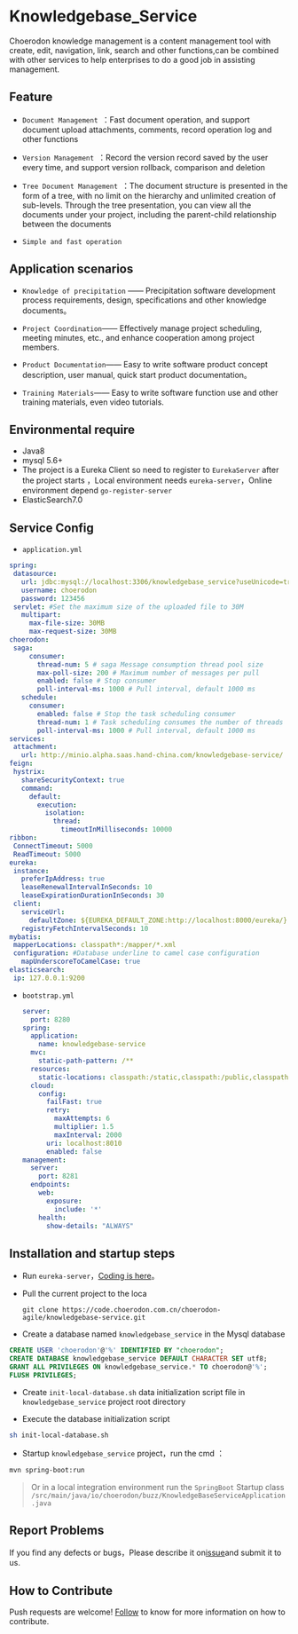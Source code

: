 # Knowledgebase_Service
Choerodon knowledge management is a content management tool with create, edit, navigation, link, search and other functions,can be combined with other services to help enterprises to do a good job in assisting management.

## Feature
- `Document Management `：Fast document operation, and support document upload attachments, comments, record operation log and other functions

- `Version Management `：Record the version record saved by the user every time, and support version rollback, comparison and deletion

- `Tree Document Management `：The document structure is presented in the form of a tree, with no limit on the hierarchy and unlimited creation of sub-levels. Through the tree presentation, you can view all the documents under your project, including the parent-child relationship between the documents

- `Simple and fast operation `

## Application scenarios

* `Knowledge of precipitation` —— Precipitation software development process requirements, design, specifications and other knowledge documents。

* `Project Coordination`—— Effectively manage project scheduling, meeting minutes, etc., and enhance cooperation among project members.

* `Product Documentation`—— Easy to write software product concept description, user manual, quick start product documentation。

* `Training Materials`—— Easy to write software function use and other training materials, even video tutorials.

## Environmental require

- Java8
- mysql 5.6+
- The project is a Eureka Client so need to register to `EurekaServer` after the project starts ，Local environment needs `eureka-server`，Online environment depend `go-register-server`
- ElasticSearch7.0

## Service Config
- `application.yml`
 ```yaml
spring:
  datasource:
    url: jdbc:mysql://localhost:3306/knowledgebase_service?useUnicode=true&characterEncoding=utf-8&useSSL=false&useInformationSchema=true&remarks=true
    username: choerodon
    password: 123456
  servlet: #Set the maximum size of the uploaded file to 30M
    multipart:
      max-file-size: 30MB
      max-request-size: 30MB
choerodon:
  saga:
      consumer:
        thread-num: 5 # saga Message consumption thread pool size
        max-poll-size: 200 # Maximum number of messages per pull
        enabled: false # Stop consumer
        poll-interval-ms: 1000 # Pull interval, default 1000 ms
    schedule:
      consumer:
        enabled: false # Stop the task scheduling consumer
        thread-num: 1 # Task scheduling consumes the number of threads
        poll-interval-ms: 1000 # Pull interval, default 1000 ms
services:
  attachment:
    url: http://minio.alpha.saas.hand-china.com/knowledgebase-service/
feign:
  hystrix:
    shareSecurityContext: true
    command:
      default:
        execution:
          isolation:
            thread:
              timeoutInMilliseconds: 10000
ribbon:
  ConnectTimeout: 5000
  ReadTimeout: 5000
eureka:
  instance:
    preferIpAddress: true
    leaseRenewalIntervalInSeconds: 10
    leaseExpirationDurationInSeconds: 30
  client:
    serviceUrl:
      defaultZone: ${EUREKA_DEFAULT_ZONE:http://localhost:8000/eureka/}
    registryFetchIntervalSeconds: 10
mybatis:
  mapperLocations: classpath*:/mapper/*.xml
  configuration: #Database underline to camel case configuration
    mapUnderscoreToCamelCase: true
elasticsearch:
  ip: 127.0.0.1:9200
```

- `bootstrap.yml`

  ```yaml
  server:
    port: 8280
  spring:
    application:
      name: knowledgebase-service
    mvc:
      static-path-pattern: /**
    resources:
      static-locations: classpath:/static,classpath:/public,classpath:/resources,classpath:/META-INF/resources,file:/dist
    cloud:
      config:
        failFast: true
        retry:
          maxAttempts: 6
          multiplier: 1.5
          maxInterval: 2000
        uri: localhost:8010
        enabled: false
  management:
    server:
      port: 8281
    endpoints:
      web:
        exposure:
          include: '*'
      health:
        show-details: "ALWAYS"
  ```
## Installation and startup steps
- Run `eureka-server`，[Coding is here](https://code.choerodon.com.cn/choerodon-framework/eureka-server.git)。

- Pull the current project to the loca

  ```shell
  git clone https://code.choerodon.com.cn/choerodon-agile/knowledgebase-service.git
  ```


- Create a database named `knowledgebase_service` in the Mysql database


```sql
CREATE USER 'choerodon'@'%' IDENTIFIED BY "choerodon";
CREATE DATABASE knowledgebase_service DEFAULT CHARACTER SET utf8;
GRANT ALL PRIVILEGES ON knowledgebase_service.* TO choerodon@'%';
FLUSH PRIVILEGES;
```


- Create `init-local-database.sh` data initialization script file in `knowledgebase_service` project root directory


- Execute the database initialization script

```sh
sh init-local-database.sh
```

- Startup `knowledgebase_service` project，run the cmd ：

```sh
mvn spring-boot:run
```

>Or in a local integration environment run the  `SpringBoot` Startup class
 `/src/main/java/io/choerodon/buzz/KnowledgeBaseServiceApplication.java`




## Report Problems
If you find any defects or bugs，Please describe it on[issue](https://github.com/choerodon/choerodon/issues/new?template=issue_template.md)and submit it to us.

## How to Contribute
Push requests are welcome! [Follow](https://github.com/choerodon/choerodon/blob/master/CONTRIBUTING.md) to know for more information on how to contribute.